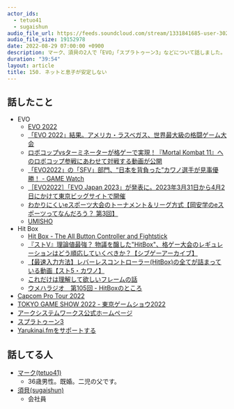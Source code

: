 ```yaml
---
actor_ids:
  - tetuo41
  - sugaishun
audio_file_url: https://feeds.soundcloud.com/stream/1331841685-user-302747142-yarukinai-150-2022-08-29.mp3
audio_file_size: 19152978
date: 2022-08-29 07:00:00 +0900
description: マーク、須貝の2人で「EVO」「スプラトゥーン3」などについて話しました。
duration: "39:54"
layout: article
title: 150. ネットと息子が安定しない
---
```


## 話したこと
- EVO
  - [EVO 2022](https://www.evo.gg/)
  - [「EVO 2022」結果。アメリカ・ラスベガス、世界最大級の格闘ゲーム大会](https://kakuge-checker.com/topic/view/07743/)
  - [ロボコップvsターミネーターが格ゲーで実現！『Mortal Kombat 11』へのロボコップ参戦にあわせて対戦する動画が公開](https://jp.ign.com/mortal-kombat-11/43868/news/vsmortal-kombat-11)
  - [「EVO2022」の「SFV」部門、“日本を背負った”カワノ選手が見事優勝！ - GAME Watch](https://game.watch.impress.co.jp/docs/news/1430889.html)
  - [［EVO2022］「EVO Japan 2023」が発表に。2023年3月31日から4月2日にかけて東京ビッグサイトで開催](https://www.4gamer.net/games/999/G999905/20220808031/)
  - [わかりにくいeスポーツ大会のトーナメント＆リーグ方式【岡安学のeスポーツってなんだろう？ 第3回】](https://esports-world.jp/column/12996)
  - [UMISHO](http://fgamers.saikyou.biz/?UMISHO#.YwoyZXbP0uU)
- Hit Box
  - [Hit Box - The All Button Controller and Fightstick](https://www.hitboxarcade.com/products/ps4-pc-hit-box)
  - [『ストV』理論値最強？ 物議を醸した"HitBox"、格ゲー大会のレギュレーションはどう順応していくべきか？【シブゲーアーカイブ】](https://gamerszone.jp/post/2248)
  - [【最速入力方法】レバーレスコントローラー(HitBox)の全てが詰まっている動画【スト5・カワノ】](https://youtu.be/uSWp4epG66g)
  - [これだけは理解して欲しいフレームの話](https://fgc-spreading.hatenablog.com/entry/2019/02/15/214148)
  - [ウメハラジオ　第105回 - HitBoxのところ](https://youtu.be/871N19x6njU?t=1928)
- [Capcom Pro Tour 2022](https://sf.esports.capcom.com/sp/cpt/)
- [TOKYO GAME SHOW 2022 - 東京ゲームショウ2022](https://tgs.nikkeibp.co.jp/tgs/2022/jp/index.html)
- [アークシステムワークス公式ホームページ](https://www.arcsystemworks.jp/)
- [スプラトゥーン3](https://www.nintendo.co.jp/switch/av5ja/index.html)
- [Yarukinai.fmをサポートする](https://note.com/tetuo41/circle)

## 話してる人
- [マーク(tetuo41)](https://twitter.com/tetuo41)
  - 36歳男性。既婚。二児の父です。
- [須貝(sugaishun)](https://twitter.com/sugaishun)
  - 会社員
